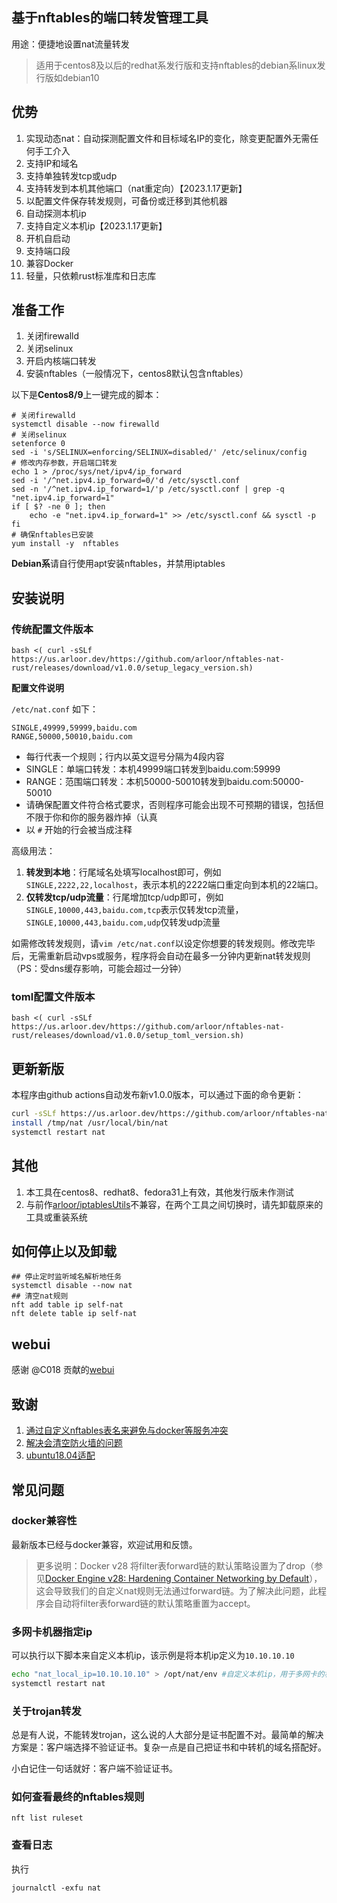 ## 基于nftables的端口转发管理工具

用途：便捷地设置nat流量转发

> 适用于centos8及以后的redhat系发行版和支持nftables的debian系linux发行版如debian10

## 优势

1. 实现动态nat：自动探测配置文件和目标域名IP的变化，除变更配置外无需任何手工介入
2. 支持IP和域名
3. 支持单独转发tcp或udp
4. 支持转发到本机其他端口（nat重定向）【2023.1.17更新】
5. 以配置文件保存转发规则，可备份或迁移到其他机器
6. 自动探测本机ip
7. 支持自定义本机ip【2023.1.17更新】
8. 开机自启动
9. 支持端口段
10. 兼容Docker
11. 轻量，只依赖rust标准库和日志库

## 准备工作

1. 关闭firewalld
2. 关闭selinux
3. 开启内核端口转发
4. 安装nftables（一般情况下，centos8默认包含nftables）

以下是**Centos8/9**上一键完成的脚本：

```shell
# 关闭firewalld
systemctl disable --now firewalld
# 关闭selinux
setenforce 0
sed -i 's/SELINUX=enforcing/SELINUX=disabled/' /etc/selinux/config  
# 修改内存参数，开启端口转发
echo 1 > /proc/sys/net/ipv4/ip_forward
sed -i '/^net.ipv4.ip_forward=0/'d /etc/sysctl.conf
sed -n '/^net.ipv4.ip_forward=1/'p /etc/sysctl.conf | grep -q "net.ipv4.ip_forward=1"
if [ $? -ne 0 ]; then
    echo -e "net.ipv4.ip_forward=1" >> /etc/sysctl.conf && sysctl -p
fi
# 确保nftables已安装
yum install -y  nftables
```

**Debian系**请自行使用apt安装nftables，并禁用iptables

## 安装说明

### 传统配置文件版本

```shell
bash <( curl -sSLf https://us.arloor.dev/https://github.com/arloor/nftables-nat-rust/releases/download/v1.0.0/setup_legacy_version.sh)
```

**配置文件说明**

`/etc/nat.conf` 如下：

```$xslt
SINGLE,49999,59999,baidu.com
RANGE,50000,50010,baidu.com
```

- 每行代表一个规则；行内以英文逗号分隔为4段内容
- SINGLE：单端口转发：本机49999端口转发到baidu.com:59999
- RANGE：范围端口转发：本机50000-50010转发到baidu.com:50000-50010
- 请确保配置文件符合格式要求，否则程序可能会出现不可预期的错误，包括但不限于你和你的服务器炸掉（认真
- 以 `#` 开始的行会被当成注释

高级用法：

1. **转发到本地**：行尾域名处填写localhost即可，例如`SINGLE,2222,22,localhost`，表示本机的2222端口重定向到本机的22端口。
2. **仅转发tcp/udp流量**：行尾增加tcp/udp即可，例如`SINGLE,10000,443,baidu.com,tcp`表示仅转发tcp流量，`SINGLE,10000,443,baidu.com,udp`仅转发udp流量

如需修改转发规则，请`vim /etc/nat.conf`以设定你想要的转发规则。修改完毕后，无需重新启动vps或服务，程序将会自动在最多一分钟内更新nat转发规则（PS：受dns缓存影响，可能会超过一分钟）

### toml配置文件版本

```shell
bash <( curl -sSLf https://us.arloor.dev/https://github.com/arloor/nftables-nat-rust/releases/download/v1.0.0/setup_toml_version.sh)
```

## 更新新版

本程序由github actions自动发布新v1.0.0版本，可以通过下面的命令更新：

```bash
curl -sSLf https://us.arloor.dev/https://github.com/arloor/nftables-nat-rust/releases/download/v1.0.0/nat -o /tmp/nat
install /tmp/nat /usr/local/bin/nat
systemctl restart nat
```

## 其他

1. 本工具在centos8、redhat8、fedora31上有效，其他发行版未作测试
2. 与前作[arloor/iptablesUtils](https://github.com/arloor/iptablesUtils)不兼容，在两个工具之间切换时，请先卸载原来的工具或重装系统

## 如何停止以及卸载

```shell
## 停止定时监听域名解析地任务
systemctl disable --now nat
## 清空nat规则
nft add table ip self-nat
nft delete table ip self-nat
```

## webui

感谢 @C018 贡献的[webui](webui/README.md)

## 致谢

1. [通过自定义nftables表名来避免与docker等服务冲突](https://github.com/arloor/nftables-nat-rust/pull/34)
2. [解决会清空防火墙的问题](https://github.com/arloor/nftables-nat-rust/pull/6)
3. [ubuntu18.04适配](https://github.com/arloor/nftables-nat-rust/issues/1)

## 常见问题

### docker兼容性

最新版本已经与docker兼容，欢迎试用和反馈。

> 更多说明：Docker v28 将filter表forward链的默认策略设置为了drop（参见[Docker Engine v28: Hardening Container Networking by Default](https://www.docker.com/blog/docker-engine-28-hardening-container-networking-by-default/)），这会导致我们的自定义nat规则无法通过forward链。为了解决此问题，此程序会自动将filter表forward链的默认策略重置为accept。

### 多网卡机器指定ip

可以执行以下脚本来自定义本机ip，该示例是将本机ip定义为`10.10.10.10`

```bash
echo "nat_local_ip=10.10.10.10" > /opt/nat/env #自定义本机ip，用于多网卡的机器
systemctl restart nat
```

### 关于trojan转发

总是有人说，不能转发trojan，这么说的人大部分是证书配置不对。最简单的解决方案是：客户端选择不验证证书。复杂一点是自己把证书和中转机的域名搭配好。

小白记住一句话就好：客户端不验证证书。

### 如何查看最终的nftables规则

```shell
nft list ruleset
```

### 查看日志

执行

```shell
journalctl -exfu nat
```

